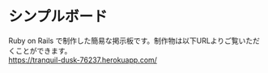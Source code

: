 # シンプルボード

Ruby on Rails で制作した簡易な掲示板です。制作物は以下URLよりご覧いただくことができます。<br>
https://tranquil-dusk-76237.herokuapp.com/
